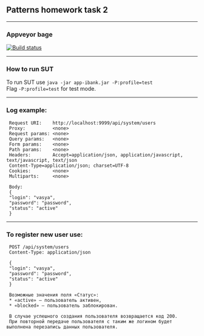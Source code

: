 ## Patterns homework task 2
___
### Appveyor bage
[![Build status](https://ci.appveyor.com/api/projects/status/7uwb5vqnyu2lrtg7?svg=true)](https://ci.appveyor.com/project/zlobryak/patterns-task2)
___
### How to run SUT
To run SUT use  `java -jar app-ibank.jar -P:profile=test`  
Flag `-P:profile=test` for test mode.
___
### Log example:

```Request method:    POST  
 Request URI:    http://localhost:9999/api/system/users  
 Proxy:          <none>  
 Request params: <none>  
 Query params:   <none>  
 Form params:    <none>  
 Path params:    <none>  
 Headers:        Accept=application/json, application/javascript, text/javascript, text/json  
 Content-Type=application/json; charset=UTF-8  
 Cookies:        <none>  
 Multiparts:     <none>

 Body:  
 {  
 "login": "vasya",  
 "password": "password",  
 "status": "active"  
 }
 ```
___
### To register new user use:

```
 POST /api/system/users
 Content-Type: application/json

 {  
 "login": "vasya",  
 "password": "password",  
 "status": "active"  
 }

 Возможные значения поля «Статус»:
 * «active» — пользователь активен,
 * «blocked» — пользователь заблокирован.

 В случае успешного создания пользователя возвращается код 200.
 При повторной передаче пользователя с таким же логином будет выполнена перезапись данных пользователя. 
 ```